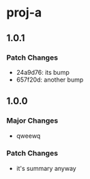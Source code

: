 # proj-a

## 1.0.1

### Patch Changes

- 24a9d76: its bump
- 657f20d: another bump

## 1.0.0

### Major Changes

- qweewq

### Patch Changes

- it's summary anyway
